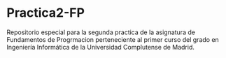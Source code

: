 # Practica2-FP
Repositorio especial para la segunda practica de la asignatura de Fundamentos de Progrmacion perteneciente al primer curso del grado en Ingeniería Informática de la Universidad Complutense de Madrid.

